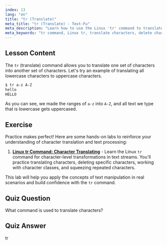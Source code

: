 ```yaml
---
index: 13
lang: "en"
title: "tr (Translate)"
meta_title: "tr (Translate) - Text-Fu"
meta_description: "Learn how to use the Linux 'tr' command to translate and delete characters. Understand character translation with examples and exercises. Start your Linux journey!"
meta_keywords: "tr command, Linux tr, translate characters, delete characters, Linux tutorial, beginner Linux, Linux guide"
---
```


## Lesson Content

The `tr` (translate) command allows you to translate one set of characters into another set of characters. Let's try an example of translating all lowercase characters to uppercase characters.

```bash
$ tr a-z A-Z
hello
HELLO
```

As you can see, we made the ranges of `a-z` into `A-Z`, and all text we type that is lowercase gets uppercased.

## Exercise

Practice makes perfect! Here are some hands-on labs to reinforce your understanding of character translation and text processing:

1. **[Linux tr Command: Character Translating](https://labex.io/labs/linux-linux-tr-command-character-translating-219198)** - Learn the Linux `tr` command for character-level transformations in text streams. You'll practice translating characters, deleting specific characters, working with character classes, and squeezing repeated characters.

This lab will help you apply the concepts of text manipulation in real scenarios and build confidence with the `tr` command.

## Quiz Question

What command is used to translate characters?

## Quiz Answer

tr
